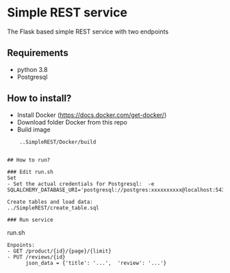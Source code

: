 ﻿# Simple REST service

The Flask based simple REST service with two endpoints



## Requirements

- python 3.8
- Postgresql



## How to install?
- Install Docker (https://docs.docker.com/get-docker/)
- Download folder Docker from this repo
- Build image
```
	..SimpleREST/Docker/build
```	
```	

## How to run?

### Edit run.sh
Set 
- Set the actual credentials for Postgresql:  -e SQLALCHEMY_DATABASE_URI='postgresql://postgres:xxxxxxxxxx@localhost:5432/marakas' 

Create tables and load data:
../SimpleREST/create_table.sql 

### Run service
```
run.sh  
```
Enpoints:
- GET ​/product/{id}/{page}/{limit}
- PUT /reviews/{id}
      json_data = {'title': '...',  'review': '...'}

